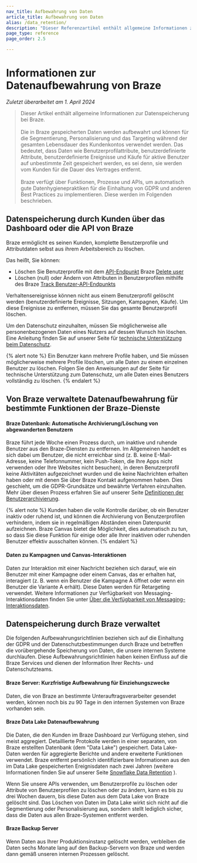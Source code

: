 ```yaml
---
nav_title: Aufbewahrung von Daten
article_title: Aufbewahrung von Daten
alias: /data_retention/
description: "Dieser Referenzartikel enthält allgemeine Informationen zur Datenspeicherung bei Braze."
page_type: reference
page_order: 2.5

---
```


<!--
Warning! Don't make any changes to this document without approval from the legal department.
-->

# Informationen zur Datenaufbewahrung von Braze

*Zuletzt überarbeitet am 1\. April 2024*

> Dieser Artikel enthält allgemeine Informationen zur Datenspeicherung bei Braze.<br><br>Die in Braze gespeicherten Daten werden aufbewahrt und können für die Segmentierung, Personalisierung und das Targeting während der gesamten Lebensdauer des Kundenkontos verwendet werden. Das bedeutet, dass Daten wie Benutzerprofilattribute, benutzerdefinierte Attribute, benutzerdefinierte Ereignisse und Käufe für aktive Benutzer auf unbestimmte Zeit gespeichert werden, es sei denn, sie werden vom Kunden für die Dauer des Vertrages entfernt.<br><br>Braze verfügt über Funktionen, Prozesse und APIs, um automatisch gute Datenhygienepraktiken für die Einhaltung von GDPR und anderen Best Practices zu implementieren. Diese werden im Folgenden beschrieben.

## Datenspeicherung durch Kunden über das Dashboard oder die API von Braze

Braze ermöglicht es seinen Kunden, komplette Benutzerprofile und Attributdaten selbst aus ihrem Arbeitsbereich zu löschen.

Das heißt, Sie können: 
- Löschen Sie Benutzerprofile mit dem [API-Endpunkt]({{site.baseurl}}/api/endpoints/user_data/post_user_delete/) Braze [Delete user]({{site.baseurl}}/api/endpoints/user_data/post_user_delete/) 
- Löschen (null) oder Ändern von Attributen in Benutzerprofilen mithilfe des Braze [Track Benutzer-API-Endpunkts]({{site.baseurl}}/api/endpoints/user_data/post_user_track/)

Verhaltensereignisse können nicht aus einem Benutzerprofil gelöscht werden (benutzerdefinierte Ereignisse, Sitzungen, Kampagnen, Käufe). Um diese Ereignisse zu entfernen, müssen Sie das gesamte Benutzerprofil löschen.

Um den Datenschutz einzuhalten, müssen Sie möglicherweise alle personenbezogenen Daten eines Nutzers auf dessen Wunsch hin löschen. Eine Anleitung finden Sie auf unserer Seite für [technische Unterstützung beim Datenschutz]({{site.baseurl}}/help/dp-technical-assistance/#the-right-to-erasure).

{% alert note %}
Ein Benutzer kann mehrere Profile haben, und Sie müssen möglicherweise mehrere Profile löschen, um alle Daten zu einem einzelnen Benutzer zu löschen. Folgen Sie den Anweisungen auf der Seite für technische Unterstützung zum Datenschutz, um alle Daten eines Benutzers vollständig zu löschen.
{% endalert %}

## Von Braze verwaltete Datenaufbewahrung für bestimmte Funktionen der Braze-Dienste

#### Braze Datenbank: Automatische Archivierung/Löschung von abgewanderten Benutzern

Braze führt jede Woche einen Prozess durch, um inaktive und ruhende Benutzer aus den Braze-Diensten zu entfernen. Im Allgemeinen handelt es sich dabei um Benutzer, die nicht erreichbar sind (z. B. keine E-Mail-Adresse, keine Telefonnummer, kein Push-Token, die Ihre Apps nicht verwenden oder Ihre Websites nicht besuchen), in deren Benutzerprofil keine Aktivitäten aufgezeichnet wurden und die keine Nachrichten erhalten haben oder mit denen Sie über Braze Kontakt aufgenommen haben. Dies geschieht, um die GDPR-Grundsätze und bewährte Verfahren einzuhalten. Mehr über diesen Prozess erfahren Sie auf unserer Seite [Definitionen der Benutzerarchivierung]({{site.baseurl}}/user_guide/data_and_analytics/user_data_collection/user_archival/).

{% alert note %}
Kunden haben die volle Kontrolle darüber, ob ein Benutzer inaktiv oder ruhend ist, und können die Archivierung von Benutzerprofilen verhindern, indem sie in regelmäßigen Abständen einen Datenpunkt aufzeichnen. Braze Canvas bietet die Möglichkeit, dies automatisch zu tun, so dass Sie diese Funktion für einige oder alle Ihrer inaktiven oder ruhenden Benutzer effektiv ausschalten können.
{% endalert %}

#### Daten zu Kampagnen und Canvas-Interaktionen 

Daten zur Interaktion mit einer Nachricht beziehen sich darauf, wie ein Benutzer mit einer Kampagne oder einem Canvas, das er erhalten hat, interagiert (z. B. wenn ein Benutzer die Kampagne A öffnet oder wenn ein Benutzer die Variante A erhält). Diese Daten werden für Retargeting verwendet. Weitere Informationen zur Verfügbarkeit von Messaging-Interaktionsdaten finden Sie unter [Über die Verfügbarkeit von Messaging-Interaktionsdaten]({{site.baseurl}}/messaging_interaction_data/).

## Datenspeicherung durch Braze verwaltet

Die folgenden Aufbewahrungsrichtlinien beziehen sich auf die Einhaltung der GDPR und der Datenschutzbestimmungen durch Braze und betreffen die vorübergehende Speicherung von Daten, die unsere internen Systeme durchlaufen. Diese Aufbewahrungsrichtlinien haben keinen Einfluss auf die Braze Services und dienen der Information Ihrer Rechts- und Datenschutzteams.

#### Braze Server: Kurzfristige Aufbewahrung für Einziehungszwecke

Daten, die von Braze an bestimmte Unterauftragsverarbeiter gesendet werden, können noch bis zu 90 Tage in den internen Systemen von Braze vorhanden sein.

#### Braze Data Lake Datenaufbewahrung

Die Daten, die den Kunden im Braze Dashboard zur Verfügung stehen, sind meist aggregiert. Detaillierte Protokolle werden in einer separaten, von Braze erstellten Datenbank (dem "Data Lake") gespeichert. Data Lake-Daten werden für aggregierte Berichte und andere erweiterte Funktionen verwendet. Braze entfernt persönlich identifizierbare Informationen aus den im Data Lake gespeicherten Ereignisdaten nach zwei Jahren (weitere Informationen finden Sie auf unserer Seite [Snowflake Data Retention]({{site.baseurl}}/partners/data_and_infrastructure_agility/data_warehouses/snowflake/data_retention#snowflake-data-retention/) ).

Wenn Sie unsere APIs verwenden, um Benutzerprofile zu löschen oder Attribute von Benutzerprofilen zu löschen oder zu ändern, kann es bis zu drei Wochen dauern, bis diese Daten aus dem Data Lake von Braze gelöscht sind. Das Löschen von Daten im Data Lake wirkt sich nicht auf die Segmentierung oder Personalisierung aus, sondern stellt lediglich sicher, dass die Daten aus allen Braze-Systemen entfernt werden.

#### Braze Backup Server

Wenn Daten aus Ihrer Produktionsinstanz gelöscht werden, verbleiben die Daten sechs Monate lang auf den Backup-Servern von Braze und werden dann gemäß unseren internen Prozessen gelöscht.
